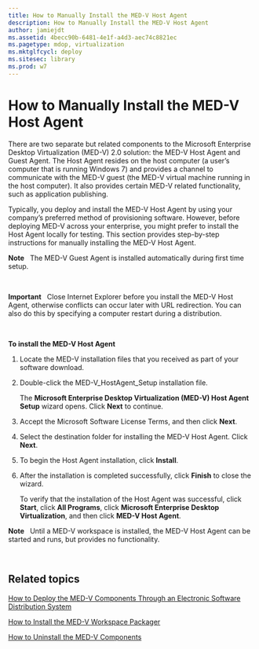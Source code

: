 ```yaml
---
title: How to Manually Install the MED-V Host Agent
description: How to Manually Install the MED-V Host Agent
author: jamiejdt
ms.assetid: 4becc90b-6481-4e1f-a4d3-aec74c8821ec
ms.pagetype: mdop, virtualization
ms.mktglfcycl: deploy
ms.sitesec: library
ms.prod: w7
---
```



# How to Manually Install the MED-V Host Agent


There are two separate but related components to the Microsoft Enterprise Desktop Virtualization (MED-V) 2.0 solution: the MED-V Host Agent and Guest Agent. The Host Agent resides on the host computer (a user’s computer that is running Windows 7) and provides a channel to communicate with the MED-V guest (the MED-V virtual machine running in the host computer). It also provides certain MED-V related functionality, such as application publishing.

Typically, you deploy and install the MED-V Host Agent by using your company’s preferred method of provisioning software. However, before deploying MED-V across your enterprise, you might prefer to install the Host Agent locally for testing. This section provides step-by-step instructions for manually installing the MED-V Host Agent.

**Note**  
The MED-V Guest Agent is installed automatically during first time setup.

 

**Important**  
Close Internet Explorer before you install the MED-V Host Agent, otherwise conflicts can occur later with URL redirection. You can also do this by specifying a computer restart during a distribution.

 

**To install the MED-V Host Agent**

1.  Locate the MED-V installation files that you received as part of your software download.

2.  Double-click the MED-V\_HostAgent\_Setup installation file.

    The **Microsoft Enterprise Desktop Virtualization (MED-V) Host Agent Setup** wizard opens. Click **Next** to continue.

3.  Accept the Microsoft Software License Terms, and then click **Next**.

4.  Select the destination folder for installing the MED-V Host Agent. Click **Next**.

5.  To begin the Host Agent installation, click **Install**.

6.  After the installation is completed successfully, click **Finish** to close the wizard.

    To verify that the installation of the Host Agent was successful, click **Start**, click **All Programs**, click **Microsoft Enterprise Desktop Virtualization**, and then click **MED-V Host Agent**.

**Note**  
Until a MED-V workspace is installed, the MED-V Host Agent can be started and runs, but provides no functionality.

 

## Related topics


[How to Deploy the MED-V Components Through an Electronic Software Distribution System](how-to-deploy-the-med-v-components-through-an-electronic-software-distribution-system.md)

[How to Install the MED-V Workspace Packager](how-to-install-the-med-v-workspace-packager.md)

[How to Uninstall the MED-V Components](how-to-uninstall-the-med-v-components.md)

 

 





